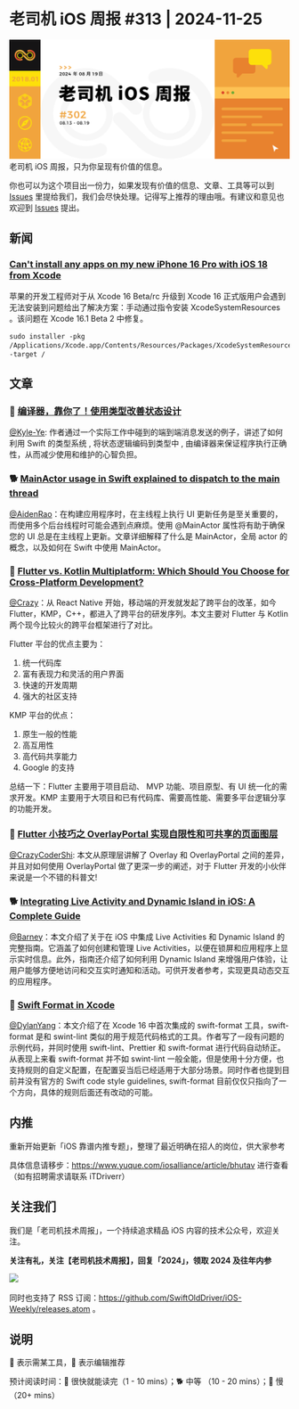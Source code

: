 # 老司机 iOS 周报 #313 | 2024-11-25

![ios-weekly](https://github.com/SwiftOldDriver/iOS-Weekly/blob/master/assets/weekly-header/302.jpg?raw=true)
老司机 iOS 周报，只为你呈现有价值的信息。

你也可以为这个项目出一份力，如果发现有价值的信息、文章、工具等可以到 [Issues](https://github.com/SwiftOldDriver/iOS-Weekly/issues) 里提给我们，我们会尽快处理。记得写上推荐的理由哦。有建议和意见也欢迎到 [Issues](https://github.com/SwiftOldDriver/iOS-Weekly/issues) 提出。

## 新闻

### [Can't install any apps on my new iPhone 16 Pro with iOS 18 from Xcode](https://forums.developer.apple.com/forums/thread/764196?answerId=804884022#804884022)

苹果的开发工程师对于从 Xcode 16 Beta/rc 升级到 Xcode 16 正式版用户会遇到无法安装到问题给出了解决方案：手动通过指令安装 XcodeSystemResources 。该问题在 Xcode 16.1 Beta 2 中修复。

```
sudo installer -pkg /Applications/Xcode.app/Contents/Resources/Packages/XcodeSystemResources.pkg -target /
```

## 文章

### 🐎 [编译器，靠你了！使用类型改善状态设计](https://onevcat.com/2024/11/type-as-state/)

[@Kyle-Ye](https://github.com/Kyle-Ye): 作者通过一个实际工作中碰到的端到端消息发送的例子，讲述了如何利用 Swift 的类型系统 , 将状态逻辑编码到类型中 , 由编译器来保证程序执行正确性，从而减少使用和维护的心智负担。

### 🐕 [MainActor usage in Swift explained to dispatch to the main thread](https://www.avanderlee.com/swift/mainactor-dispatch-main-thread/)

[@AidenRao](https://weibo.com/AidenRao)：在构建应用程序时，在主线程上执行 UI 更新任务是至关重要的，而使用多个后台线程时可能会遇到点麻烦。使用 @MainActor 属性将有助于确保您的 UI 总是在主线程上更新。文章详细解释了什么是 MainActor，全局 actor 的概念，以及如何在 Swift 中使用 MainActor。

### 🐎 [Flutter vs. Kotlin Multiplatform: Which Should You Choose for Cross-Platform Development?](https://medium.com/@rushabhprajapati20/flutter-vs-kotlin-multiplatform-which-should-you-choose-for-cross-platform-development-4bcf28358918)

[@Crazy](https://github.com/jiyan135960)：从 React Native 开始，移动端的开发就发起了跨平台的改革，如今 Flutter，KMP，C++，都进入了跨平台的研发序列。本文主要对 Flutter 与 Kotlin 两个现今比较火的跨平台框架进行了对比。

Flutter 平台的优点主要为：

1. 统一代码库
2. 富有表现力和灵活的用户界面
3. 快速的开发周期
4. 强大的社区支持

KMP 平台的优点：

1. 原生一般的性能
2. 高互用性
3. 高代码共享能力
4. Google 的支持

总结一下：Flutter 主要用于项目启动、 MVP 功能、项目原型、有 UI 统一化的需求开发。KMP 主要用于大项目和已有代码库、需要高性能、需要多平台逻辑分享的功能开发。

### 🐢 [Flutter 小技巧之 OverlayPortal 实现自限性和可共享的页面图层](https://mp.weixin.qq.com/s/LW3bASRhA_HL6pS27qUVMA)

[@CrazyCoderShi](https://github.com/CrazyCoderShi): 本文从原理层讲解了 Overlay 和 OverlayPortal 之间的差异，并且对如何使用 OverlayPortal 做了更深一步的阐述，对于 Flutter 开发的小伙伴来说是一个不错的科普文!

### 🐕 [Integrating Live Activity and Dynamic Island in iOS: A Complete Guide](https://canopas.com/integrating-live-activity-and-dynamic-island-in-i-os-a-complete-guide)

[@Barney](https://github.com/BarneyZhaoooo)：本文介绍了关于在 iOS 中集成 Live Activities 和 Dynamic Island 的完整指南。它涵盖了如何创建和管理 Live Activities，以便在锁屏和应用程序上显示实时信息。此外，指南还介绍了如何利用 Dynamic Island 来增强用户体验，让用户能够方便地访问和交互实时通知和活动。可供开发者参考，实现更具动态交互的应用程序。

### 🐎 [Swift Format in Xcode](https://troz.net/post/2024/swift_format/)

[@DylanYang](https://github.com/Dylan19Yang)：本文介绍了在 Xcode 16 中首次集成的 swift-format 工具，swift-format 是和 swint-lint 类似的用于规范代码格式的工具。作者写了一段有问题的示例代码，并同时使用 swift-lint、Prettier 和 swift-format 进行代码自动矫正。从表现上来看 swift-format 并不如 swint-lint 一般全能，但是使用十分方便，也支持规则的自定义配置，在配置妥当后已经适用于大部分场景。同时作者也提到目前并没有官方的 Swift code style guidelines, swift-format 目前仅仅只指向了一个方向，具体的规则后面还有改动的可能。


## 内推

重新开始更新「iOS 靠谱内推专题」，整理了最近明确在招人的岗位，供大家参考

具体信息请移步：https://www.yuque.com/iosalliance/article/bhutav 进行查看（如有招聘需求请联系 iTDriverr）

## 关注我们

我们是「老司机技术周报」，一个持续追求精品 iOS 内容的技术公众号，欢迎关注。

**关注有礼，关注【老司机技术周报】，回复「2024」，领取 2024 及往年内参**

![](https://github.com/SwiftOldDriver/iOS-Weekly/blob/master/assets/qrcode_for_wechat.jpg?raw=true)

同时也支持了 RSS 订阅：https://github.com/SwiftOldDriver/iOS-Weekly/releases.atom 。

## 说明

🚧 表示需某工具，🌟 表示编辑推荐

预计阅读时间：🐎 很快就能读完（1 - 10 mins）；🐕 中等 （10 - 20 mins）；🐢 慢（20+ mins）
